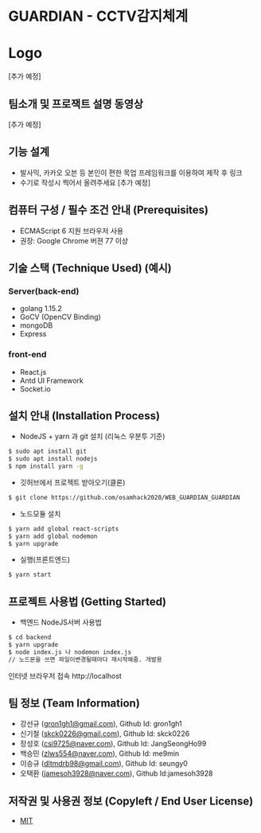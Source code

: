 # GUARDIAN - CCTV감지체계

# Logo
[추가 예정]  

## 팀소개 및 프로잭트 설명 동영상
[추가 예정]  

## 기능 설계
 -  발사믹, 카카오 오븐 등 본인이 편한 목업 프레임워크를 이용하여 제작 후 링크 
 - 수기로 작성시 찍어서 올려주세요
[추가 예정] 

## 컴퓨터 구성 / 필수 조건 안내 (Prerequisites)
* ECMAScript 6 지원 브라우저 사용
* 권장: Google Chrome 버젼 77 이상

## 기술 스택 (Technique Used) (예시)
### Server(back-end)
 - golang 1.15.2
 - GoCV (OpenCV Binding) 
 - mongoDB
 - Express
 
### front-end
 - React.js  
 - Antd UI Framework  
 - Socket.io

## 설치 안내 (Installation Process)
- NodeJS + yarn 과 git 설치 (리눅스 우분투 기준)
```bash
$ sudo apt install git
$ sudo apt install nodejs
$ npm install yarn -g
```
- 깃허브에서 프로젝트 받아오기(클론)
```bash
$ git clone https://github.com/osamhack2020/WEB_GUARDIAN_GUARDIAN
```
- 노드모듈 설치
```bash
$ yarn add global react-scripts
$ yarn add global nodemon
$ yarn upgrade
```
- 실행(프론트엔드)
```bash
$ yarn start
```
## 프로젝트 사용법 (Getting Started)
- 백엔드 NodeJS서버 사용법
```bash
$ cd backend
$ yarn upgrade
$ node index.js 나 nodemon index.js
// 노드몬을 쓰면 파일이변경될때마다 재시작해줌. 개발용
```
인터넷 브라우저 접속 http://localhost

## 팀 정보 (Team Information)
- 강선규 (gron1gh1@gmail.com), Github Id: gron1gh1
- 신기철 (skck0226@gmail.com), Github Id: skck0226
- 장성호 (csi9725@naver.com), Github Id: JangSeongHo99
- 백승민 (zlws554@naver.com), Github Id: me9min
- 이승규 (dltmdrb98@gmail.com), Github Id: seungy0
- 오택환 (jamesoh3928@naver.com), Github Id:jamesoh3928

## 저작권 및 사용권 정보 (Copyleft / End User License)
 * [MIT](https://github.com/osamhack2020/WEB_GUARDIAN_GUARDIAN/blob/main/LICENSE)
